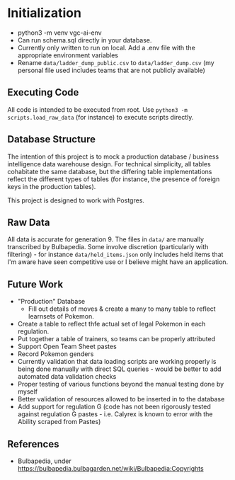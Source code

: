 # Initialization
- python3 -m venv vgc-ai-env
- Can run schema.sql directly in your database. 
- Currently only written to run on local. Add a .env file with the appropriate environment variables
- Rename `data/ladder_dump_public.csv` to `data/ladder_dump.csv` (my personal file used includes teams that are not publicly available)

## Executing Code
All code is intended to be executed from root. Use `python3 -m scripts.load_raw_data` (for instance) to execute scripts directly.

## Database Structure
The intention of this project is to mock a production database / business intelligence data warehouse design. For technical simplicity, all tables cohabitate the same database, but the differing table implementations reflect the different types of tables (for instance, the presence of foreign keys in the production tables).

This project is designed to work with Postgres.

## Raw Data
All data is accurate for generation 9. The files in `data/` are manually transcribed by Bulbapedia. Some involve discretion (particularly with filtering) - for instance `data/held_items.json` only includes held items that I'm aware have seen competitive use or I believe might have an application.

## Future Work
- "Production" Database
	- Fill out details of moves & create a many to many table to reflect learnsets of Pokemon.
- Create a table to reflect thfe actual set of legal Pokemon in each regulation.
- Put together a table of trainers, so teams can be properly attributed
- Support Open Team Sheet pastes
- Record Pokemon genders
- Currently validation that data loading scripts are working properly is being done manually with direct SQL queries - would be better to add automated data validation checks
- Proper testing of various functions beyond the manual testing done by myself
- Better validation of resources allowed to be inserted in to the database
- Add support for regulation G (code has not been rigorously tested against regulation G pastes - i.e. Calyrex is known to error with the Ability scraped from Pastes)

## References
- Bulbapedia, under https://bulbapedia.bulbagarden.net/wiki/Bulbapedia:Copyrights